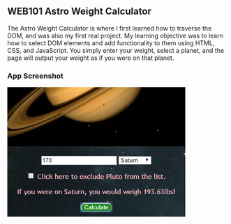 ## WEB101 Astro Weight Calculator

The Astro Weight Calculator is where I first learned how to traverse the DOM, and was also my first real project. My learning objective was to learn how to select DOM elements and add functionality to them using HTML, CSS, and JavaScript. You simply enter your weight, select a planet, and the page will output your weight as if you were on that planet. 

### App Screenshot
![Example of weight conversion if you were on Saturn](screenshots/saturn.png "Weight converted if you were on Saturn")

